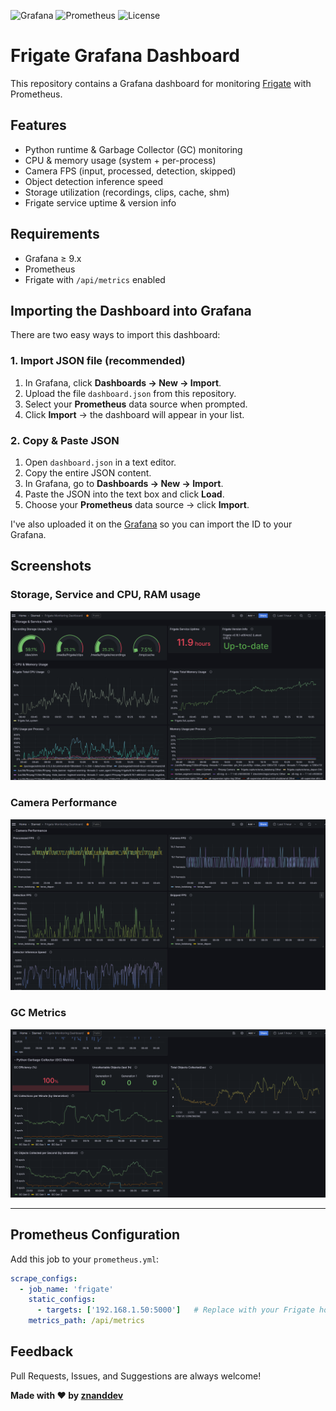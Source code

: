 ![Grafana](https://img.shields.io/badge/Grafana-Dashboard-F46800?logo=grafana&logoColor=white)
![Prometheus](https://img.shields.io/badge/Prometheus-Metrics-E6522C?logo=prometheus&logoColor=white)
![License](https://img.shields.io/badge/License-MIT-green.svg)

# Frigate Grafana Dashboard

This repository contains a Grafana dashboard for monitoring [Frigate](https://github.com/blakeblackshear/frigate) with Prometheus.

## Features
- Python runtime & Garbage Collector (GC) monitoring
- CPU & memory usage (system + per-process)
- Camera FPS (input, processed, detection, skipped)
- Object detection inference speed
- Storage utilization (recordings, clips, cache, shm)
- Frigate service uptime & version info

## Requirements
- Grafana ≥ 9.x
- Prometheus
- Frigate with `/api/metrics` enabled

## Importing the Dashboard into Grafana

There are two easy ways to import this dashboard:

### 1. Import JSON file (recommended)
1. In Grafana, click **Dashboards → New → Import**.  
2. Upload the file `dashboard.json` from this repository.  
3. Select your **Prometheus** data source when prompted.  
4. Click **Import** → the dashboard will appear in your list.

### 2. Copy & Paste JSON
1. Open `dashboard.json` in a text editor.  
2. Copy the entire JSON content.  
3. In Grafana, go to **Dashboards → New → Import**.  
4. Paste the JSON into the text box and click **Load**.  
5. Choose your **Prometheus** data source → click **Import**.

I've also uploaded it on the [Grafana](https://grafana.com/grafana/dashboards/24165) so you can import the ID to your Grafana.
## Screenshots

### Storage, Service and CPU, RAM usage
![Storage-Service](assets/screenshots/storage-service-cpu-ram-usage.png)

### Camera Performance
![Camera Performance](assets/screenshots/camera-performance.png)

### GC Metrics
![GC Metrics](assets/screenshots/gc-metrics.png)

---

## Prometheus Configuration
Add this job to your `prometheus.yml`:

```yaml
scrape_configs:
  - job_name: 'frigate'
    static_configs:
      - targets: ['192.168.1.50:5000']   # Replace with your Frigate host:port
    metrics_path: /api/metrics
```

## Feedback

Pull Requests, Issues, and Suggestions are always welcome!

**Made with ❤️ by [znanddev](https://github.com/znand-dev)**
